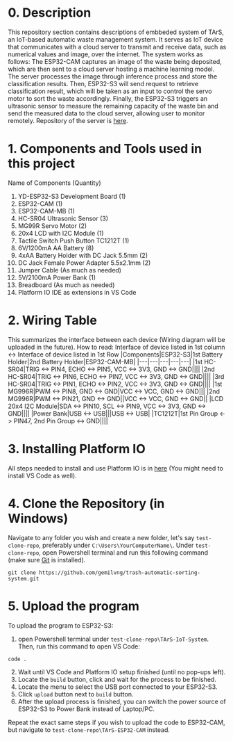 # 0. Description
This repository section contains descriptions of embbeded system of TArS, an IoT-based automatic waste management system. It serves as IoT device that communicates with a cloud server to transmit and receive data, such as numerical values and image, over the internet. The system works as follows: The ESP32-CAM captures an image of the waste being deposited, which are then sent to a cloud server hosting a machine learning model. The server processes the image through inference process and store the classification results. Then, ESP32-S3 will send request to retrieve classification result, which will be taken as an input to control the servo motor to sort the waste accordingly. Finally, the ESP32-S3 triggers an ultrasonic sensor to measure the remaining capacity of the waste bin and send the measured data to the cloud server, allowing user to monitor remotely. Repository of the server is [here](https://github.com/mikhaelsiallagan/ml-tars).
# 1. Components and Tools used in this project
Name of Components (Quantity)
1. YD-ESP32-S3 Development Board (1)
2. ESP32-CAM (1)
3. ESP32-CAM-MB (1)
4. HC-SR04 Ultrasonic Sensor (3)
5. MG99R Servo Motor (2)
6. 20x4 LCD with I2C Module (1)
7. Tactile Switch Push Button TC1212T (1)
8. 6V/1200mA AA Battery (8)
9. 4xAA Battery Holder with DC Jack 5.5mm (2)
10. DC Jack Female Power Adapter 5.5x2.1mm (2)
11. Jumper Cable (As much as needed)
12. 5V/2100mA Power Bank (1)
13. Breadboard (As much as needed)
14. Platform IO IDE as extensions in VS Code
# 2. Wiring Table
This summarizes the interface between each device (Wiring diagram will be uploaded in the future).
How to read: Interface of device listed in 1st column <-> Interface of device listed in 1st Row
|Components|ESP32-S3|1st Battery Holder|2nd Battery Holder|ESP32-CAM-MB|
|---|---|---|---|---|
|1st HC-SR04|TRIG <-> PIN4, ECHO <-> PIN5, VCC <-> 3V3, GND <-> GND||||
|2nd HC-SR04|TRIG <-> PIN6, ECHO <-> PIN7, VCC <-> 3V3, GND <-> GND||||
|3rd HC-SR04|TRIG <-> PIN1, ECHO <-> PIN2, VCC <-> 3V3, GND <-> GND||||
|1st MG996R|PWM <-> PIN8, GND <-> GND|VCC <-> VCC, GND <-> GND|||
|2nd MG996R|PWM <-> PIN21, GND <-> GND||VCC <-> VCC, GND <-> GND||
|LCD 20x4 I2C Module|SDA <-> PIN10, SCL <-> PIN9, VCC <-> 3V3, GND <-> GND||||
|Power Bank|USB <-> USB|||USB <-> USB|
|TC1212T|1st Pin Group <-> PIN47, 2nd Pin Group <-> GND||||
# 3. Installing Platform IO
All steps needed to install and use Platform IO is in [here](https://docs.platformio.org/en/latest/integration/ide/vscode.html#ide-vscode) (You might need to install VS Code as well).
# 4. Clone the Repository (in Windows)
Navigate to any folder you wish and create a new folder, let's say `test-clone-repo`, preferably under `C:\Users\YourComputerName\`. Under `test-clone-repo`, open Powershell terminal and run this following command (make sure [Git](https://git-scm.com/) is installed).

```
git clone https://github.com/gemilvng/trash-automatic-sorting-system.git
```
# 5. Upload the program
To upload the program to ESP32-S3:
1. open Powershell terminal under `test-clone-repo\TArS-IoT-System`. Then, run this command to open VS Code: 
```
code .
```
2. Wait until VS Code and Platform IO setup finished (until no pop-ups left).
3. Locate the `build` button, click and wait for the process to be finished.
4. Locate the menu to select the USB port connected to your ESP32-S3.
5. Click `upload` button next to `build` button.
6. After the upload process is finished, you can switch the power source of ESP32-S3 to Power Bank instead of Laptop/PC.

Repeat the exact same steps if you wish to upload the code to ESP32-CAM, but navigate to `test-clone-repo\TArS-ESP32-CAM` instead.
